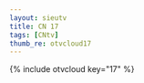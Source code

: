 ```yaml
--- 
layout: sieutv
title: CN 17
tags: [CNtv]
thumb_re: otvcloud17
---
```

{% include otvcloud key="17" %} 
